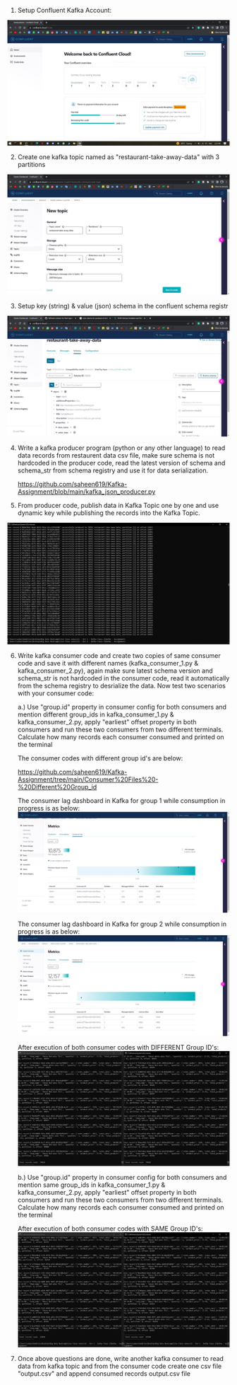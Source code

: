 1. Setup Confluent Kafka Account:

![Setup_Account/Login](https://github.com/saheen619/Kafka-Assignment/blob/main/Screenshots/Setup-Login%20Kafka%20Account.JPG?raw=true)




2. Create one kafka topic named as "restaurant-take-away-data" with 3 partitions

![Setup_Account/Login](https://github.com/saheen619/Kafka-Assignment/blob/main/Screenshots/Topic%20creation%20with%203%20partitions.JPG?raw=true)




3. Setup key (string) & value (json) schema in the confluent schema registr

![Setup_Key(string) & Value(Json) Schema](https://github.com/saheen619/Kafka-Assignment/blob/main/Screenshots/Setup%20Key(string)%20&%20Value(JSON)%20Schema.JPG?raw=true)


4. Write a kafka producer program (python or any other language) to read data records from restaurent data csv file, 
   make sure schema is not hardcoded in the producer code, read the latest version of schema and schema_str from schema registry and use it for
   data serialization.
   
   https://github.com/saheen619/Kafka-Assignment/blob/main/kafka_json_producer.py

5. From producer code, publish data in Kafka Topic one by one and use dynamic key while publishing the records into the Kafka Topic.

![Publish Data in Kafka Topic](https://github.com/saheen619/Kafka-Assignment/blob/main/Screenshots/Publish%20Data%20in%20Kafka%20Topic.JPG?raw=true)

6. Write kafka consumer code and create two copies of same consumer code and save it with different names (kafka_consumer_1.py & kafka_consumer_2.py), 
   again make sure latest schema version and schema_str is not hardcoded in the consumer code, read it automatically from the schema registry to desrialize the data. 
   Now test two scenarios with your consumer code:
   
    a.) Use "group.id" property in consumer config for both consumers and mention different group_ids in kafka_consumer_1.py & kafka_consumer_2.py,
        apply "earliest" offset property in both consumers and run these two consumers from two different terminals. Calculate how many records each consumer
        consumed and printed on the terminal
        
      The consumer codes with different group id's are below: 
      
      https://github.com/saheen619/Kafka-Assignment/tree/main/Consumer%20Files%20-%20Different%20Group_id
        
      The consumer lag dashboard in Kafka for group 1 while consumption in progress is as below:
        ![consumer_lag_g1](https://github.com/saheen619/Kafka-Assignment/blob/main/Screenshots/group1_consumer_lag.JPG?raw=true)
        
      The consumer lag dashboard in Kafka for group 2 while consumption in progress is as below:
        ![consumer_lag_g2](https://github.com/saheen619/Kafka-Assignment/blob/main/Screenshots/group2_consumer_lag.JPG?raw=true)
        
      After execution of both consumer codes with DIFFERENT Group ID's:
        ![consumer_diff_groupid](https://github.com/saheen619/Kafka-Assignment/blob/main/Screenshots/Consumer_with_diff_group_id.JPG?raw=true)
        
    b.) Use "group.id" property in consumer config for both consumers and mention same group_ids in kafka_consumer_1.py & kafka_consumer_2.py,
        apply "earliest" offset property in both consumers and run these two consumers from two different terminals. Calculate how many records each consumer
        consumed and printed on the terminal
        
      After execution of both consumer codes with SAME Group ID's:
        ![consumer_diff_groupid](https://github.com/saheen619/Kafka-Assignment/blob/main/Screenshots/Consumer_with_same_group_id.JPG?raw=true)

        
7. Once above questions are done, write another kafka consumer to read data from kafka topic and from the consumer code create one csv file "output.csv"
   and append consumed records output.csv file
